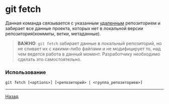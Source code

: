 # git fetch
Данная команда связывается с указанным [удаленным](./remote_add_origin.md) репозиторием и забирает все данные проекта, которых нет в локальной версии репозитория(коммиты, ветки, метаданные).
> **ВАЖНО**: `git fetch` забирает данные в локальный репозиторий, но не сливает их с какими-либо файлами и не модифицирует то, над чем ведется работа в данный момент. Разработчику необходимо сделать это самостоятельно. 

### Использование

`git fetch [<options>] [<репозиторий> | <группа_репозиториев>]`
___
[Назад](./readme.md)
